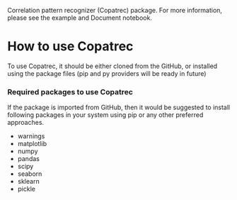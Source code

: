 Correlation pattern recognizer (Copatrec) package.
For more information, please see the example and Document notebook.

# How to use Copatrec

To use Copatrec, it should be either cloned from the GitHub, or
installed using the package files (pip and py providers will
be ready in future)

### Required packages to use Copatrec
If the package is imported from GitHub, then it would be suggested
to install following packages in your system using pip or any other 
preferred approaches. 
- warnings 
- matplotlib 
- numpy 
- pandas 
- scipy 
- seaborn 
- sklearn 
- pickle